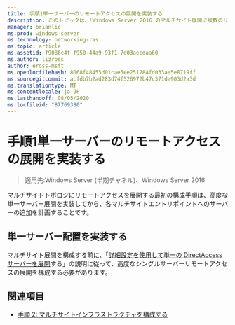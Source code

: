 ```yaml
---
title: 手順1単一サーバーのリモートアクセスの展開を実装する
description: このトピックは、「Windows Server 2016 のマルチサイト展開に複数のリモートアクセスサーバーを展開する」の一部です。
manager: brianlic
ms.prod: windows-server
ms.technology: networking-ras
ms.topic: article
ms.assetid: f9086c4f-f950-44a9-93f1-7d03aecdaa60
ms.author: lizross
author: eross-msft
ms.openlocfilehash: 8068f48455d01cae5ee251784fd033ae5e8719ff
ms.sourcegitcommit: acfdb7b2ad283d74f526972b47c371de903d2a3d
ms.translationtype: MT
ms.contentlocale: ja-JP
ms.lasthandoff: 08/05/2020
ms.locfileid: "87769380"
---
```

# <a name="step-1-implement-a-single-server-remote-access-deployment"></a>手順1単一サーバーのリモートアクセスの展開を実装する

>適用先:Windows Server (半期チャネル)、Windows Server 2016

マルチサイトトポロジにリモートアクセスを展開する最初の構成手順は、高度な単一サーバー展開を実装してから、各マルチサイトエントリポイントへのサーバーの追加を計画することです。

## <a name="implement-a-single-server-deployment"></a><a name="BKMK_1.1"></a>単一サーバー配置を実装する
マルチサイト展開を構成する前に、「[詳細設定を使用して単一の DirectAccess サーバーを展開](../../../directaccess/single-server-advanced/deploy-a-single-directaccess-server-with-advanced-settings.md)する」の説明に従って、高度なシングルサーバーリモートアクセスの展開を構成する必要があります。

## <a name="see-also"></a><a name="BKMK_Links"></a>関連項目

-   [手順 2: マルチサイトインフラストラクチャを構成する](Step-2-Configure-the-Multisite-Infrastructure.md)
